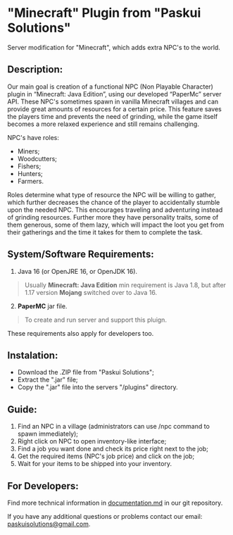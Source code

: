 # "Minecraft" Plugin from "Paskui Solutions"

Server modification for "Minecraft", which adds extra NPC's to the world.

## Description:

Our main goal is creation of a functional NPC (Non Playable Character) plugin in “Minecraft: Java Edition”, using our developed “PaperMc” server API. These NPC's sometimes spawn in vanilla Minecraft villages and can provide great amounts of resources for a certain price. This feature saves the players time and prevents the need of grinding, while the game itself becomes a more relaxed experience and still remains challenging.

NPC's have roles: 
- Miners;
- Woodcutters;
- Fishers;
- Hunters;
- Farmers.

Roles determine what type of resource the NPC will be willing to gather, which further decreases the chance of the player to accidentally stumble upon the needed NPC. This encourages traveling and adventuring instead of grinding resources.
Further more they have personality traits, some of them generous, some of them lazy, which will impact the loot you get from their gatherings and the time it takes for them to complete the task.

## System/Software Requirements:

1. Java 16 (or OpenJRE 16, or OpenJDK 16).

> Usually **Minecraft: Java Edition** min requirement is Java 1.8,
> but after 1.17 version **Mojang** switched over to Java 16.

2. **PaperMC** jar file.

> To create and run server and support this pluign.

These requirements also apply for developers too.

## Instalation:

- Download the .ZIP file from "Paskui Solutions";
- Extract the ".jar" file;
- Copy the ".jar" file into the servers "/plugins" directory.

## Guide:

1. Find an NPC in a village (administrators can use /npc command to spawn immediately);
2. Right click on NPC to open inventory-like interface;
3. Find a job you want done and check its price right next to the job;
4. Get the required items (NPC's job price) and click on the job;
5. Wait for your items to be shipped into your inventory.

## For Developers:

Find more technical information in [documentation.md](./documentation.md) in our git repository.

If you have any additional questions or problems contact our email: paskuisolutions@gmail.com.
